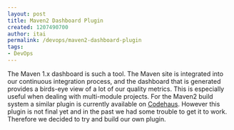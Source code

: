 ```yaml
---
layout: post
title: Maven2 Dashboard Plugin
created: 1207490700
author: itai
permalink: /devops/maven2-dashboard-plugin
tags:
- DevOps
---
```

<p><span id="thmr_42" class="thmr_call"><span id="thmr_6" class="thmr_call">The Maven 1.x dashboard is such a tool. The Maven site is integrated into our continuous integration process, and the dashboard that is generated provides a birds-eye view of a lot of our quality metrics. This is especially useful when dealing with multi-module projects. For the Maven2 build system a similar plugin is currently available on <a href="http://mojo.codehaus.org/dashboard-maven-plugin">Codehaus</a>. However this plugin is not final yet and in the past we had some trouble to get it to work. Therefore we decided to try and build our own plugin. </span></span></p>
